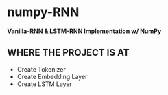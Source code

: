 # numpy-RNN
**Vanilla-RNN & LSTM-RNN Implementation w/ NumPy**


## WHERE THE PROJECT IS AT
* Create Tokenizer
* Create Embedding Layer
* Create LSTM Layer